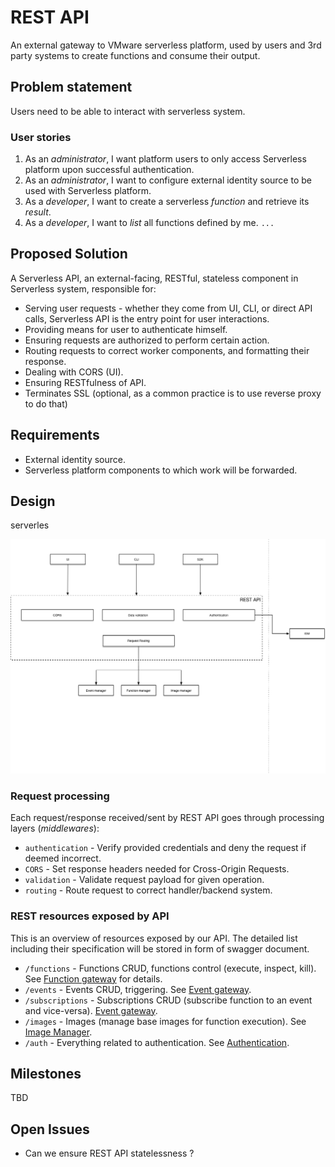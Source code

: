 # REST API

An external gateway to VMware serverless platform, used by users and 3rd party systems to create functions and consume their output.

## Problem statement

Users need to be able to interact with serverless system.  

### User stories

1. As an *administrator*, I want platform users to only access Serverless platform upon successful authentication.
2. As an *administrator*, I want to configure external identity source to be used with Serverless platform. 
3. As a *developer*, I want to create a serverless *function* and retrieve its *result*.
4. As a *developer*, I want to *list* all functions defined by me.
`...`

## Proposed Solution

A Serverless API, an external-facing, RESTful, stateless component in Serverless system, responsible for:

* Serving user requests - whether they come from UI, CLI, or direct API calls, Serverless API is the entry point for user interactions.
* Providing means for user to authenticate himself.
* Ensuring requests are authorized to perform certain action.
* Routing requests to correct worker components, and formatting their response.
* Dealing with CORS (UI).
* Ensuring RESTfulness of API.
* Terminates SSL (optional, as a common practice is to use reverse proxy to do that)

## Requirements

* External identity source.
* Serverless platform components to which work will be forwarded.

## Design

serverles

![REST API](rest-api.png "Serverless REST API overview")

### Request processing

Each request/response received/sent by REST API goes through processing layers (*middlewares*):
* `authentication` - Verify provided credentials and deny the request if deemed incorrect.
* `CORS` - Set response headers needed for Cross-Origin Requests.
* `validation` - Validate request payload for given operation.
* `routing` - Route request to correct handler/backend system. 

### REST resources exposed by API

This is an overview of resources exposed by our API. The detailed list including their specification will be stored in form of swagger document.

* `/functions` - Functions CRUD, functions control (execute, inspect, kill). See [Function gateway](../function-gateway/function-gateway.md) for details.
* `/events` - Events CRUD, triggering. See [Event gateway](../event-gateway/event-gateway.md).
* `/subscriptions` - Subscriptions CRUD (subscribe function to an event and vice-versa). [Event gateway](../event-gateway/event-gateway.md).
* `/images` - Images (manage base images for function execution). See [Image Manager](../image-manager/image-manager.md).
* `/auth` - Everything related to authentication. See [Authentication]().

## Milestones

TBD

## Open Issues

* Can we ensure REST API statelessness ?
